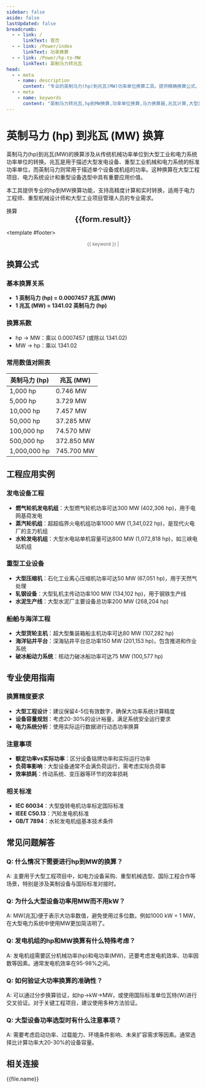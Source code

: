 ```yaml
---
sidebar: false
aside: false
lastUpdated: false
breadcrumb:
  - - link: /
      linkText: 首页
  - - link: /Power/index
      linkText: 功率换算
  - - link: /Power/hp-to-MW
      linkText: 英制马力转兆瓦
head:
  - - meta
    - name: description
      content: "专业的英制马力(hp)到兆瓦(MW)功率单位换算工具。提供精确换算公式、实时计算器、大型工业设备应用案例和技术指导，适用于电力工程、重型机械、发电设备等大功率系统的单位转换需求。"
  - - meta
    - name: keywords
      content: "英制马力转兆瓦,hp到MW换算,功率单位换算,马力换算器,兆瓦计算,大型发电设备,重型机械功率,工业设备功率,电力系统功率,功率单位转换工具,hp换算公式,MW计算器,发电机功率换算,大功率设备计算"
---
```

# 英制马力 (hp) 到兆瓦 (MW) 换算

英制马力(hp)到兆瓦(MW)的换算涉及从传统机械功率单位到大型工业和电力系统功率单位的转换。兆瓦是用于描述大型发电设备、重型工业机械和电力系统的标准功率单位，而英制马力则常用于描述单个设备或机组的功率。这种换算在大型工程项目、电力系统设计和重型设备选型中具有重要应用价值。

本工具提供专业的hp到MW换算功能，支持高精度计算和实时转换，适用于电力工程师、重型机械设计师和大型工业项目管理人员的专业需求。

<script setup>
import { onMounted,reactive,inject ,ref  } from 'vue'
import { NButton,NForm ,NFormItem,NInput,NInputNumber,NSelect,NCard,useMessage ,NGrid ,NGi } from 'naive-ui'
import { defineClientComponent } from 'vitepress'
import { Power } from '../../files';

// SEO关键词数组
const seoKey = [
  '英制马力换算', 'hp转MW', '兆瓦计算', '大功率换算', 
  '发电设备功率', '重型机械功率', '工业设备功率', '电力系统功率',
  '大型发电机', 'MW计算器', '发电机功率换算', '大功率设备计算'
];
const convert = inject('convert')
const options =  [
  { "label": "英制马力 (hp)","value": "hp" },
  { "label": "兆瓦 (MW)","value": "MW" }
];
const formRef = ref(null);
const rules = {
  number:{
    required: true,
    type: 'number',
    trigger: "blur",
    message: '请输入数字'
  },
  to:{
    required: true,
    trigger: "select",
    message: '请选择转换单位'
  },
  from:{
    required: true,
    trigger: "select",
    message: '请选择原始单位'
  }
}
const form = reactive({
  number:null,
  to:'',
  from:'',
  result:'',
  title:'英制马力转兆瓦',
})
const convertHandler = (e) => {
   e.preventDefault();
  formRef.value?.validate((errors)=>{
    if (!errors) {
      form.result = `${form.number}${form.from} = ${convert(form.number).from(form.from).to(form.to)}${form.to}`
    }
  })
}
</script>

<n-card title="英制马力(hp) ⇄ 兆瓦(MW) 换算器" size="large" :bordered="false" embedded>
<n-form size="large" :model="form" ref='formRef' :rules="rules">
  <n-form-item label="数值"  path="number">
    <n-input-number size="large" style="width:100%" :min="0" v-model:value="form.number"   placeholder="请输入要换算的数值" />
  </n-form-item>
  <n-form-item label="从" path="from">
    <n-select  size="large" :options="options" v-model:value="form.from" placeholder="请选择原始单位" />
  </n-form-item>
  <n-form-item label="到" path="to">
    <n-select  size="large" :options="options" v-model:value="form.to" placeholder="请选择换算单位" />
  </n-form-item>
  <n-form-item>
    <n-button type="info" style="width:100%" @click="convertHandler">换算</n-button>
  </n-form-item>
</n-form>
<n-card  embedded :bordered="false" hoverable>
  <div  style="text-align:center;font-size:20px;">
    <strong>{{form.result}}</strong>
  </div>
</n-card>

<template #footer>
  <div style="text-align: center; color: #666; font-size: 12px;">
    <span v-for="(keyword, index) in seoKey" :key="index">
      {{ keyword }}<span v-if="index < seoKey.length - 1"> | </span>
    </span>
  </div>
</template>
</n-card>

## 换算公式

### 基本换算关系
- **1 英制马力 (hp) = 0.0007457 兆瓦 (MW)**
- **1 兆瓦 (MW) = 1341.02 英制马力 (hp)**

### 换算系数
- hp → MW：乘以 0.0007457 (或除以 1341.02)
- MW → hp：乘以 1341.02

### 常用数值对照表
| 英制马力 (hp) | 兆瓦 (MW) |
|---------------|----------|
| 1,000 hp | 0.746 MW |
| 5,000 hp | 3.729 MW |
| 10,000 hp | 7.457 MW |
| 50,000 hp | 37.285 MW |
| 100,000 hp | 74.570 MW |
| 500,000 hp | 372.850 MW |
| 1,000,000 hp | 745.700 MW |

## 工程应用实例

### 发电设备工程
- **燃气轮机发电机组**：大型燃气轮机功率可达300 MW (402,306 hp)，用于电网基荷发电
- **蒸汽轮机组**：超超临界火电机组功率1000 MW (1,341,022 hp)，是现代火电厂的主力机组
- **水轮发电机组**：大型水电站单机容量可达800 MW (1,072,818 hp)，如三峡电站机组

### 重型工业设备
- **大型压缩机**：石化工业离心压缩机功率可达50 MW (67,051 hp)，用于天然气处理
- **轧钢设备**：大型轧机主传动功率100 MW (134,102 hp)，用于钢铁生产线
- **水泥生产线**：大型水泥厂主要设备总功率200 MW (268,204 hp)

### 船舶与海洋工程
- **大型货轮主机**：超大型集装箱船主机功率可达80 MW (107,282 hp)
- **海洋钻井平台**：深海钻井平台总功率150 MW (201,153 hp)，包含推进和作业系统
- **破冰船动力系统**：核动力破冰船功率可达75 MW (100,577 hp)

## 专业使用指南

### 换算精度要求
- **大型工程设计**：建议保留4-5位有效数字，确保大功率系统计算精度
- **设备容量规划**：考虑20-30%的设计裕量，满足系统安全运行要求
- **电力系统分析**：使用实际运行数据进行动态功率换算

### 注意事项
- **额定功率vs实际功率**：区分设备铭牌功率和实际运行功率
- **负荷率影响**：大型设备通常不会满负荷运行，需考虑实际负荷率
- **效率损耗**：传动系统、变压器等环节的效率损耗

### 相关标准
- **IEC 60034**：大型旋转电机功率标定国际标准
- **IEEE C50.13**：汽轮发电机标准
- **GB/T 7894**：水轮发电机组基本技术条件

## 常见问题解答

### Q: 什么情况下需要进行hp到MW的换算？
A: 主要用于大型工程项目中，如电力设备采购、重型机械选型、国际工程合作等场景，特别是涉及美制设备与国际标准对接时。

### Q: 为什么大型设备功率用MW而不用kW？
A: MW(兆瓦)便于表示大功率数值，避免使用过多位数。例如1000 kW = 1 MW，在大型电力系统中使用MW更加简洁明了。

### Q: 发电机组的hp和MW换算有什么特殊考虑？
A: 发电机组需要区分机械功率(hp)和电功率(MW)，还要考虑发电机效率、功率因数等因素。通常发电机效率在95-98%之间。

### Q: 如何验证大功率换算的准确性？
A: 可以通过分步换算验证，如hp→kW→MW，或使用国际标准单位瓦特(W)进行交叉验证。对于关键工程项目，建议使用多种方法验证。

### Q: 大型设备功率选型时有什么注意事项？
A: 需要考虑启动功率、过载能力、环境条件影响、未来扩容需求等因素。通常选择比计算功率大20-30%的设备容量。

## 相关连接
<n-grid x-gap="12" :cols="2">
  <n-gi v-for="(file,index) in Power" :key="index">
    <n-button
      text
      tag="a"
      :href="file.path"
      type="info"
    >
      {{file.name}}
    </n-button>
  </n-gi>
</n-grid>